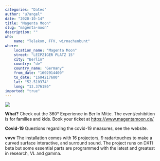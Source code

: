 ```yaml
---
categories: "Dates"
author: "u7angel"
date: "2020-10-14"
title: "Magenta Moon"
slug: "magenta-moon"
description: ""
who: 
    name: "Telekom, FFV, wirmachenbunt"
where: 
    location_name: "Magenta Moon"
    street: "LEIPZIGER PLATZ 15"
    city: "Berlin"
    country: "de"
    country_name: "Germany"
    from_date: "1602914400"
    to_date: "1604217600"
    lat: "52.510374"
    long: "13.376186"
imported: "true"
---
```



![](magentamoon.jpg) 

**What?**
Check out the 360° Experience in Berlin Mitte. The event/exhibition is for families and kids. Book your ticket at https://www.magentamoon.de/

**Covid-19**
Questions regarding the covid-19 measures, see the website.

**vvvv**
The installation comes with 16 projectors, 9 radartouches to make a curved surface interactive, and surround sound. The project runs on DX11 beta but some essential parts are programmed with the latest and greatest in research, VL and gamma.

